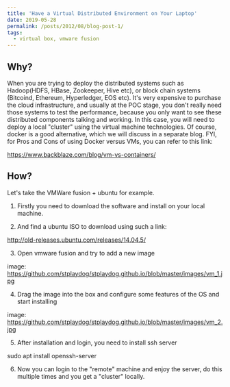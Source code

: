 ```yaml
---
title: 'Have a Virtual Distributed Environment on Your Laptop'
date: 2019-05-28
permalink: /posts/2012/08/blog-post-1/
tags:
  - virtual box, vmware fusion 
---
```


## Why?
When you are trying to deploy the distributed systems such as Hadoop(HDFS, HBase, Zookeeper, Hive etc), or block chain systems (Bitcoind, Ethereum, Hyperledger, EOS etc).
It's very expensive to purchase the cloud infrastructure, and usually at the POC stage, you don't really need those systems to test the performance, because you only want to see these distributed components talking and working.
In this case, you will need to deploy a local "cluster" using the virtual machine technologies. Of course, docker is a good alternative, which we will discuss in a separate blog.
FYI, for Pros and Cons of using Docker versus VMs, you can refer to this link: 

https://www.backblaze.com/blog/vm-vs-containers/

## How?
Let's take the VMWare fusion + ubuntu for example. 

1. Firstly you need to download the software and install on your local machine. 

2. And find a ubuntu ISO to download using such a link:

http://old-releases.ubuntu.com/releases/14.04.5/ 

3. Open vmware fusion and try to add a new image

image: https://github.com/stplaydog/stplaydog.github.io/blob/master/images/vm_1.jpg

4. Drag the image into the box and configure some features of the OS and start installing

image: https://github.com/stplaydog/stplaydog.github.io/blob/master/images/vm_2.jpg

5. After installation and login, you need to install ssh server

sudo apt install openssh-server

6. Now you can login to the "remote" machine and enjoy the server, do this multiple times and you get a "cluster" locally.

